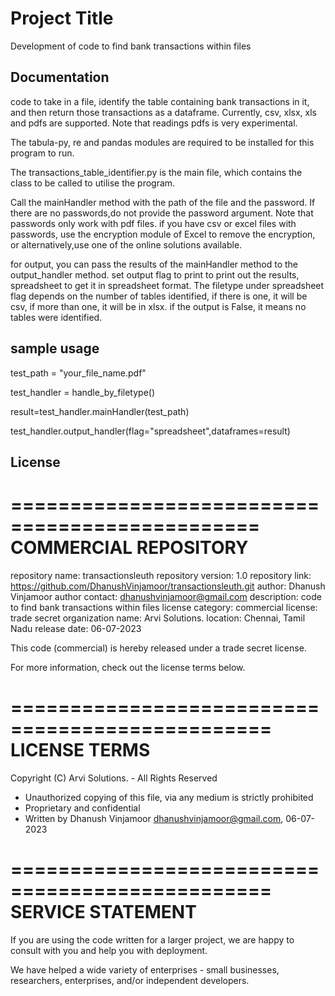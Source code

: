 
# Project Title

Development of code to find bank transactions within files




## Documentation

code to take in a file, identify the table containing bank transactions in it, and then return those transactions as a dataframe. Currently, csv, xlsx, xls and pdfs are supported. Note that readings pdfs is very experimental.

The tabula-py, re and pandas modules are required to be installed for this program to run.

The transactions_table_identifier.py is the main file, which contains the class to be called to utilise the program.

Call the mainHandler method with the path of the file and the password. If there are no passwords,do not provide the password argument. Note that passwords only work with pdf files. if you have csv or excel files with passwords, use the encryption module of Excel to remove the encryption, or alternatively,use one of the online solutions available.

for output, you can pass the results of the mainHandler method to the output_handler method. set output flag to print to print out the results, spreadsheet to get it in spreadsheet format. The filetype under spreadsheet flag depends on the number of tables identified, if there is one, it will be csv, if more than one, it will be in xlsx. if the output is False, it means no tables were identified.



## sample usage

test_path = "your_file_name.pdf"

test_handler = handle_by_filetype()

result=test_handler.mainHandler(test_path)

test_handler.output_handler(flag="spreadsheet",dataframes=result)







## License

=============================================== 
          COMMERCIAL REPOSITORY                     
================================================ 

repository name: transactionsleuth
repository version: 1.0 
repository link: https://github.com/DhanushVinjamoor/transactionsleuth.git
author: Dhanush Vinjamoor
author contact: dhanushvinjamoor@gmail.com 
description: code to find bank transactions within files 
license category: commercial 
license: trade secret 
organization name: Arvi Solutions. 
location: Chennai, Tamil Nadu 
release date: 06-07-2023 

This code (commercial) is hereby released under a trade secret license. 

For more information, check out the license terms below. 

================================================ 
                LICENSE TERMS                      
================================================ 

Copyright (C) Arvi Solutions. - All Rights Reserved 
* Unauthorized copying of this file, via any medium is strictly prohibited 
* Proprietary and confidential 
* Written by Dhanush Vinjamoor <dhanushvinjamoor@gmail.com>, 06-07-2023

================================================ 
                SERVICE STATEMENT                    
================================================ 

If you are using the code written for a larger project, we are 
happy to consult with you and help you with deployment.

We have helped a wide variety of enterprises - small businesses, 
researchers, enterprises, and/or independent developers.  
